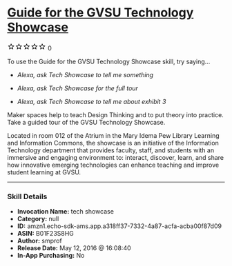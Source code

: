 # [Guide for the GVSU Technology Showcase](http://alexa.amazon.com/#skills/amzn1.echo-sdk-ams.app.a318ff37-7332-4a87-acfa-acba00f87d09)
![0 stars](../../images/ic_star_border_black_18dp_1x.png)![0 stars](../../images/ic_star_border_black_18dp_1x.png)![0 stars](../../images/ic_star_border_black_18dp_1x.png)![0 stars](../../images/ic_star_border_black_18dp_1x.png)![0 stars](../../images/ic_star_border_black_18dp_1x.png) 0

To use the Guide for the GVSU Technology Showcase skill, try saying...

* *Alexa, ask Tech Showcase to tell me something*

* *Alexa, ask Tech Showcase for the full tour*

* *Alexa, ask Tech Showcase to tell me about exhibit 3*

Maker spaces help to teach Design Thinking and to put theory into practice.  Take a guided tour of the GVSU Technology Showcase.

Located in room 012 of the Atrium in the Mary Idema Pew Library Learning and Information Commons, the showcase is an initiative of the Information Technology department that provides faculty, staff, and students with an immersive and engaging environment to: interact, discover, learn, and share how innovative emerging technologies can enhance teaching and improve student learning at GVSU.

***

### Skill Details

* **Invocation Name:** tech showcase
* **Category:** null
* **ID:** amzn1.echo-sdk-ams.app.a318ff37-7332-4a87-acfa-acba00f87d09
* **ASIN:** B01F23S8HG
* **Author:** smprof
* **Release Date:** May 12, 2016 @ 16:08:40
* **In-App Purchasing:** No

